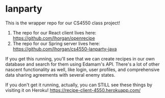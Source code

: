 # lanparty
This is the wrapper repo for our CS4550 class project!

1) The repo for our React client lives here: https://github.com/lhorgan/openrecipe
2) The repo for our Spring server lives here: https://github.com/lhorgan/cs4550-lanparty-java

If you get this running, you'll see that we can create recipes in our own database and search for them using Edamam's API.  There's a lot of other nascent functionality as well, like login, user profiles, and comprehensive data sharing agreements with several enemy states.

If you don't get it running, actually, you can STILL see these things by visiting it on Heroku!  https://recipe-client-4550.herokuapp.com/
